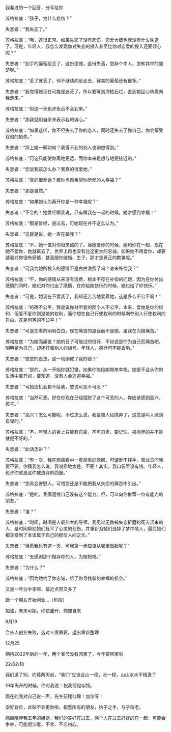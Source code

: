 



我看过的一个回答，分享给你

苏格拉底：“孩子，为什么悲伤？”

失恋者：“我失恋了。”

苏格拉底：“哦，这很正常。如果失恋了没有悲伤，恋爱大概也就没有什么味道了。可是，年轻人，我怎么发现你对失恋的投入甚至比你对恋爱的投入还要倾心呢？”

失恋者：“到手的葡萄给丢了，这份遗憾，这份失落，您非个中人，怎知其中的酸楚啊。”

苏格拉底：“丢了就丢了，何不继续向前走去，鲜美的葡萄还有很多。”

失恋者：“我觉得她现在可能是迷茫了，所以要等到海枯石烂，直到她回心转意向我走来。”

苏格拉底：“但这一天也许永远不会到来。”

失恋者：“那我就用自杀来表示我的诚心。”

苏格拉底：“如果这样，你不但失去了你的恋人，同时还失去了你自己，你会蒙受双倍的损失。”

失恋者：“踩上她一脚如何？我得不到的别人也别想得到。”

苏格拉底：“可这只能使你离她更远，而你本来是想与她更接近的。”

失恋者：“您说我该怎么办？我真的很爱她。”

苏格拉底：“真的很爱她？那你当然希望你所爱的人幸福？”

失恋者：“那是自然。”

苏格拉底：“如果她认为离开你是一种幸福呢？”

失恋者：“不会的！她曾经跟我说，只有跟我在一起的时候，她才感到幸福！”

苏格拉底：“那是曾经，是过去，可她现在并不这么认为。”

失恋者：“这就是说，她一直在骗我？”

苏格拉底：“不，她一直对你很忠诚的了。当她爱你的时候，她和你在一起，现在她不爱你，她就离去了，世界上再也没有比这更大的忠诚。如果她不再爱你，却要装着对你很有感情，甚至跟你结婚、生子，那才是真正的欺骗呢。”

失恋者：“可我为她所投入的感情不是白白浪费了吗？谁来补偿我？”

苏格拉底：“不，你的感情从来没有浪费，根本不存在补偿的问题，因为在你付出感情的同时，她也对你付出了感情，在你给她快乐的时候，她也给了你快乐。”

失恋者：“可是，她现在不爱我了，我却还苦苦地爱着她，这是多么不公平啊！”

苏格拉底：“的确不公平，我是说你对所爱的那个人不公平。本来，爱她是你的权利，但爱不爱你则是她的权利，而你想在自己行使权利的时候剥夺别人行使权利的自由，这是何等的不公平！”

失恋者：“可是您看的明明白白，现在痛苦的是我而不是她，是我在为她痛苦。”

苏格拉底：“为她而痛苦？她的日子可能过的很好，不如说是你为自己而痛苦吧。明明是为自己，却还打着别人的旗号。年轻人，德行可不能丢哟。”

失恋者：“依您的说法，这一切倒成了我的错？”

苏格拉底：“是的，从一开始你就犯错。如果你能给她带来幸福，她是不会从你的生活中离开的，要知道，没有人会逃避幸福。”

失恋者：“可她连机会都不给我，您说可恶不可恶？”

苏格拉底：“当然可恶。好在你现在已经摆脱了这个可恶的人，你应该感到高兴，孩子。”

失恋者：“高兴？怎么可能呢，不过怎么说，我是被人给抛弃了，这总是叫人感到自卑的。”

苏格拉底：“不，年轻人的身上只能有自豪，不可自卑。要记住，被抛弃的并不是就是不好的。”

失恋者：“此话怎讲？”

苏格拉底：“有一次，我在商店看中一套高贵的西服，可谓爱不释手，营业员问我要不要。你猜我怎么说，我说质地太差，不要！其实，我口袋里没有钱。年轻人，也许你就是这件被遗弃的西服。”

失恋者：“您真会安慰人，可惜您还是不能把我从失恋的痛苦中引出。”

苏格拉底：“是的，我很遗憾自己没有这个能力。但，可以向你推荐一位有能力的朋友。”

失恋者：“谁？”

苏格拉底：“时间，时间是人最伟大的导师，我见过无数被失恋折磨的死去活来的人，是时间帮助她们抚平了心灵的创伤，并重新为她们选择了梦中情人，最后她们都享受到了本该属于自己的那份人间之乐。”

失恋者：“但愿我也有这一天，可我第一步应该从哪里做起呢？”

苏格拉底：“去感谢那个抛弃你的人，为她祝福。”

失恋者：“为什么？”

苏格拉底：“因为她给了你忠诚，给了你寻找新的幸福的机会。”

  


  


又是一年分手季嘛，最近点赞又多了

跟一个朋友开始创业...（阶段）

加油，未来可期，你若盛开，蝴蝶自来

8月19

合伙人创业失败，选对人很重要，退出重新整理

12月25

期待2022年新的一年，两个春节没有回家了，今年要回家啦

22/02/10

我们道了别，约莫两天前，“我们”应该会山一程，水一程，山山水水不相逢了

19年离开的时候，你对我说：祝我前程似锦。

现在的我对自己说一声，先生前程似锦！加油呀！

安好各位，此贴不会更新啦，祝愿所有的朋友，执子之手，与子偕老。

感谢陪伴我五年的姐姐，我们的美好在过去，两个人在过去好好的在一起，可能会争吵，可能很沙雕，不曾、不忘初心。





